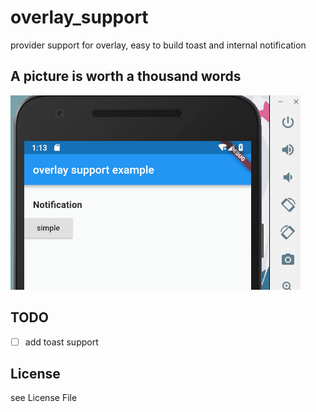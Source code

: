 # overlay_support

provider support for overlay, easy to build toast and internal notification

## A picture is worth a thousand words

![simple notification](./_preview/simple_notification.gif)

## TODO

- [ ] add toast support

## License 

see License File
